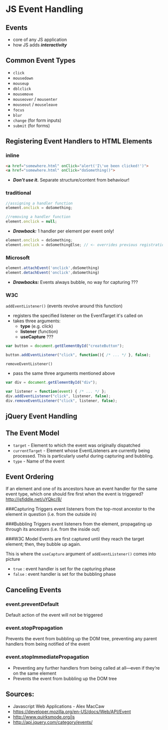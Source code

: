 # JS Event Handling

## Events
  * core of any JS application
  * how JS adds ***interactivity***


## Common Event Types
  * `click`
  * `mousedown`
  * `mouseup`
  * `dblclick`
  * `mousemove`
  * `mouseover` / `mousenter`
  * `mouseout` / `mouseleave`
  * `focus`
  * `blur`
  * `change` (for form inputs)
  * `submit` (for forms)


## Registering Event Handlers to HTML Elements

### inline 
```html
<a href="somewhere.html" onClick="alert('I\'ve been clicked!')">
<a href="somewhere.html" onClick="doSomething()">
```
* ***Don't use it.*** Separate structure/content from behaviour!  


### traditional
```js
//assigning a handler function
element.onclick = doSomething;

//removing a handler function
element.onclick = null;
```
* ***Drawback:*** 1 handler per element per event only!

```js
element.onclick = doSomething;
element.onclick = doSomethingElse; // <- overrides previous registration
```


### Microsoft
```js
element.attachEvent('onclick',doSomething)
element.detachEvent('onclick',doSomething)
```
* ***Drawbacks:*** Events always bubble, no way for capturing ???

### W3C

`addEventListener()` (events revolve around this function)
- registers the specified listener on the EventTarget it's called on
- takes three arguments: 
  - **type** (e.g. click)
  - **listener** (function)
  - **useCapture** ???

```js
var button = document.getElementById("createButton");

button.addEventListener("click", function(){ /* ... */ }, false);
```

`removeEventListener()`
- pass the same three arguments mentioned above

```js
var div = document.getElementById("div");

var listener = function(event) { /* ... */ };
div.addEventListener("click", listener, false);
div.removeEventListener("click", listener, false);
```

## jQuery Event Handling



## The Event Model
* `target` - Element to which the event was originally dispatched
* `currentTarget` - Element whose EventListeners are currently being processed. This is particularly useful during capturing and bubbling. 
* `type` - Name of the event



## Event Ordering
If an element and one of its ancestors have an event handler for the same event type, 
which one should fire first when the event is triggered? http://jsfiddle.net/uYQkc/8/

###Capturing
Triggers event listeners from the top-most ancestor to the element in question
(i.e. from the outside in)


###Bubbling
Triggers event listeners from the element, propagating up through its ancestors
(i.e. from the inside out)


###W3C Model
Events are first captured until they reach the target element; then, they bubble up again.


This is where the `useCapture` argument of `addEventListener()` comes into picture
* `true`  :  event handler is set for the capturing phase
* `false` :  event handler is set for the bubbling phase


## Canceling Events

### event.preventDefault
Default action of the event will not be triggered


### event.stopPropagation
Prevents the event from bubbling up the DOM tree, 
preventing any parent handlers from being notified of the event


### event.stopImmediatePropagation
* Preventing any further handlers from being called at all—even if they’re on the same element
* Prevents the event from bubbling up the DOM tree


## Sources:
* Javascript Web Applications - Alex MacCaw
* https://developer.mozilla.org/en-US/docs/Web/API/Event
* http://www.quirksmode.org/js
* http://api.jquery.com/category/events/

